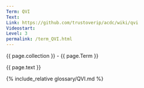 ```yaml
---
Term: QVI
Text: 
Link: https://github.com/trustoverip/acdc/wiki/qvi
Videostart: 
Level: 3
permalink: /term_QVI.html
---
```


{{ page.collection }} - {{ page.Term }}

   {{ page.text }}

{% include_relative glossary/QVI.md %}
